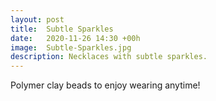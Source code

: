```yaml
---
layout: post
title:  Subtle Sparkles
date:   2020-11-26 14:30 +00h
image:  Subtle-Sparkles.jpg
description: Necklaces with subtle sparkles.  
---
```

Polymer clay beads to enjoy wearing anytime!
